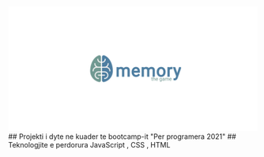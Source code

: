 <img src="./resources/images/logo1.png">
## Projekti i dyte ne kuader te bootcamp-it "Per programera 2021"
## Teknologjite e perdorura JavaScript , CSS , HTML

